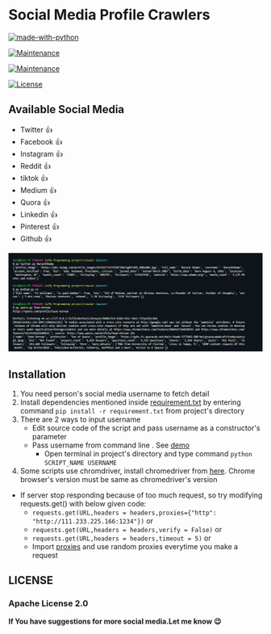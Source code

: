 # Social Media Profile Crawlers



[![made-with-python](https://img.shields.io/badge/Made%20with-Python-1f425f.svg)](https://www.python.org/)

[![Maintenance](https://img.shields.io/badge/Maintained%3F-yes-green.svg)](https://GitHub.com/Naereen/StrapDown.js/graphs/commit-activity)

[![Maintenance](https://img.shields.io/badge/Maintained%3F-yes-green.svg)](hhttps://github.com/shaikhsajid1111/social-media-profile-scrapers/graphs/commit-activity)

[![License](https://img.shields.io/badge/License-Apache%202.0-blue.svg)](https://opensource.org/licenses/Apache-2.0)







## Available Social Media
- Twitter :+1:
- Facebook :+1:
- Instagram :+1:
- Reddit :+1:   
- tiktok :+1:
- Medium :+1:
- Quora :+1:
- Linkedin :+1:
- Pinterest :+1:
- Github :+1:


![Screenshot](screenshots/screenshot1.PNG)



## Installation
1. You need person's social media username to fetch detail
1. Install dependencies mentioned inside [requirement.txt](requirement.txt) by entering command ```pip install -r requirement.txt``` from project's directory 
1. There are 2 ways to input username
    - Edit source code of the script and pass username as a constructor's parameter
    - Pass username from command line  . See [demo](screenshots/demo.gif)
        - Open terminal in project's directory and type command ```python SCRIPT_NAME USERNAME```
1. Some scripts use chromdriver, install chromedriver from [here](https://chromedriver.chromium.org/downloads). Chrome browser's version must be same as chromedriver's version

- If server stop responding because of too much request, so try modifying requests.get() with below given code:
    - ```requests.get(URL,headers = headers,proxies={"http": "http://111.233.225.166:1234"})```
                                or
    - ```requests.get(URL,headers = headers,verify = False)```
                                or
    - ```requests.get(URL,headers = headers,timeout = 5)```
                                or
    -  Import [proxies](proxies.py) and use random proxies everytime you make a request   


## LICENSE 

### Apache License 2.0                                 

**If You have suggestions for more social media.Let me know :wink:**


